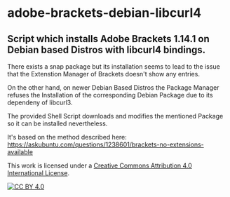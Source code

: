 # adobe-brackets-debian-libcurl4
## Script which installs Adobe Brackets 1.14.1 on Debian based Distros with libcurl4 bindings. ##

There exists a snap package but its installation seems to lead to the issue that the Extenstion Manager of Brackets doesn't show any entries.

On the other hand, on newer Debian Based Distros the Package Manager refuses the Installation of the corresponding Debian Package due to its dependeny of libcurl3.

The provided Shell Script downloads and modifies the mentioned Package so it can be installed nevertheless.

It's based on the method described here:
https://askubuntu.com/questions/1238601/brackets-no-extensions-available

This work is licensed under a
[Creative Commons Attribution 4.0 International License][cc-by].

[![CC BY 4.0][cc-by-image]][cc-by]

[cc-by]: http://creativecommons.org/licenses/by/4.0/
[cc-by-image]: https://i.creativecommons.org/l/by/4.0/88x31.png
[cc-by-shield]: https://img.shields.io/badge/License-CC%20BY%204.0-lightgrey.svg
